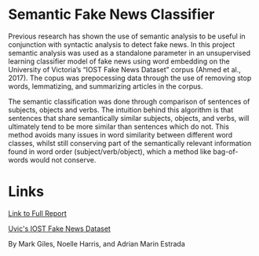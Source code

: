 # Semantic Fake News Classifier

Previous research has shown the use of semantic analysis to be useful in conjunction with syntactic analysis to detect fake news. In this project semantic analysis was used as a standalone parameter in an unsupervised learning classifier model of fake news using word embedding on the University of Victoria’s “IOST Fake News Dataset” corpus (Ahmed et al., 2017). The copus was prepocessing data through the use of removing stop words, lemmatizing, and summarizing articles in the corpus.  

The semantic classification was done through comparison of sentences of subjects, objects and verbs. The intuition behind this algorithm is that sentences that share semantically similar subjects, objects, and verbs, will ultimately tend to be more similar than sentences which do not. This method avoids many issues in word similarity between different word classes, whilst still conserving part of the semantically relevant information found in word order (subject/verb/object), which a method like bag-of-words would not conserve. 


# Links

[Link to Full Report](https://docs.google.com/document/d/1FFKzBQzCxs2Kj40k0_0vSuWWDTUkiqa3soblt5xw13I/edit)

[Uvic's IOST Fake News Dataset](https://www.uvic.ca/ecs/ece/isot/datasets/fake-news/index.php)


By Mаrk Gilеs, Noеllе Hаrrіs, and Adriаn Mаrin Estrаdа
